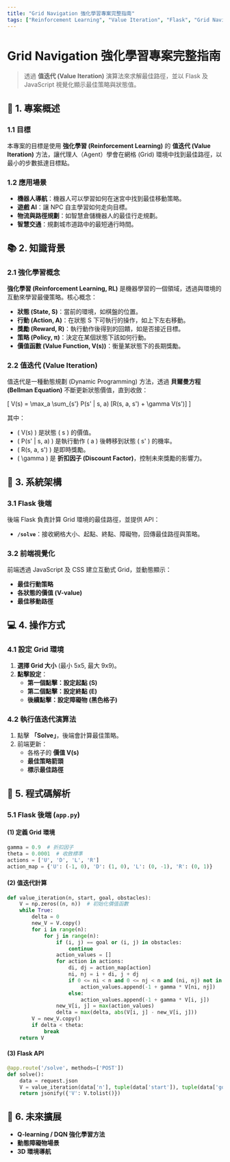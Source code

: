 ```yaml
---
title: "Grid Navigation 強化學習專案完整指南"
tags: ["Reinforcement Learning", "Value Iteration", "Flask", "Grid Navigation"]
---
```


# **Grid Navigation 強化學習專案完整指南**
> 透過 **值迭代 (Value Iteration)** 演算法來求解最佳路徑，並以 Flask 及 JavaScript 視覺化顯示最佳策略與狀態值。

## **📌 1. 專案概述**
### **1.1 目標**
本專案的目標是使用 **強化學習 (Reinforcement Learning)** 的 **值迭代 (Value Iteration)** 方法，讓代理人（Agent）學會在網格 (Grid) 環境中找到最佳路徑，以最小的步數抵達目標點。

### **1.2 應用場景**
- **機器人導航**：機器人可以學習如何在迷宮中找到最佳移動策略。
- **遊戲 AI**：讓 NPC 自主學習如何走向目標。
- **物流與路徑規劃**：如智慧倉儲機器人的最佳行走規劃。
- **智慧交通**：規劃城市道路中的最短通行時間。

## **📚 2. 知識背景**
### **2.1 強化學習概念**
**強化學習 (Reinforcement Learning, RL)** 是機器學習的一個領域，透過與環境的互動來學習最優策略。核心概念：
- **狀態 (State, S)**：當前的環境，如棋盤的位置。
- **行動 (Action, A)**：在狀態 S 下可執行的操作，如上下左右移動。
- **獎勵 (Reward, R)**：執行動作後得到的回饋，如是否接近目標。
- **策略 (Policy, π)**：決定在某個狀態下該如何行動。
- **價值函數 (Value Function, V(s))**：衡量某狀態下的長期獎勵。

### **2.2 值迭代 (Value Iteration)**
值迭代是一種動態規劃 (Dynamic Programming) 方法，透過 **貝爾曼方程 (Bellman Equation)** 不斷更新狀態價值，直到收斂：

\[
V(s) = \max_a \sum_{s'} P(s' | s, a) [R(s, a, s') + \gamma V(s')]
\]

其中：
- \( V(s) \) 是狀態 \( s \) 的價值。
- \( P(s' | s, a) \) 是執行動作 \( a \) 後轉移到狀態 \( s' \) 的機率。
- \( R(s, a, s') \) 是即時獎勵。
- \( \gamma \) 是 **折扣因子 (Discount Factor)**，控制未來獎勵的影響力。

## **🔧 3. 系統架構**
### **3.1 Flask 後端**
後端 Flask 負責計算 Grid 環境的最佳路徑，並提供 API：
- **`/solve`**：接收網格大小、起點、終點、障礙物，回傳最佳路徑與策略。

### **3.2 前端視覺化**
前端透過 JavaScript 及 CSS 建立互動式 Grid，並動態顯示：
- **最佳行動策略**
- **各狀態的價值 (V-value)**
- **最佳移動路徑**

## **💻 4. 操作方式**
### **4.1 設定 Grid 環境**
1. **選擇 Grid 大小** (最小 5x5, 最大 9x9)。
2. **點擊設定**：
   - **第一個點擊：設定起點 (S)**
   - **第二個點擊：設定終點 (E)**
   - **後續點擊：設定障礙物 (黑色格子)**

### **4.2 執行值迭代演算法**
1. 點擊 **「Solve」**，後端會計算最佳策略。
2. 前端更新：
   - 各格子的 **價值 V(s)**
   - **最佳策略箭頭**
   - **標示最佳路徑**

## **📜 5. 程式碼解析**
### **5.1 Flask 後端 (`app.py`)**
#### **(1) 定義 Grid 環境**
```python
gamma = 0.9  # 折扣因子
theta = 0.0001  # 收斂標準
actions = ['U', 'D', 'L', 'R']
action_map = {'U': (-1, 0), 'D': (1, 0), 'L': (0, -1), 'R': (0, 1)}
```

#### **(2) 值迭代計算**
```python
def value_iteration(n, start, goal, obstacles):
    V = np.zeros((n, n))  # 初始化價值函數
    while True:
        delta = 0
        new_V = V.copy()
        for i in range(n):
            for j in range(n):
                if (i, j) == goal or (i, j) in obstacles:
                    continue
                action_values = []
                for action in actions:
                    di, dj = action_map[action]
                    ni, nj = i + di, j + dj
                    if 0 <= ni < n and 0 <= nj < n and (ni, nj) not in obstacles:
                        action_values.append(-1 + gamma * V[ni, nj])
                    else:
                        action_values.append(-1 + gamma * V[i, j])
                new_V[i, j] = max(action_values)
                delta = max(delta, abs(V[i, j] - new_V[i, j]))
        V = new_V.copy()
        if delta < theta:
            break
    return V
```

#### **(3) Flask API**
```python
@app.route('/solve', methods=['POST'])
def solve():
    data = request.json
    V = value_iteration(data['n'], tuple(data['start']), tuple(data['goal']), set(tuple(obstacle) for obstacle in data['obstacles']))
    return jsonify({'V': V.tolist()})
```

## **🚀 6. 未來擴展**
- **Q-learning / DQN 強化學習方法**
- **動態障礙物場景**
- **3D 環境導航**
